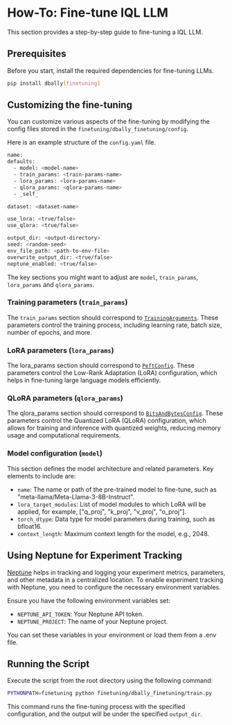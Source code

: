 # How-To: Fine-tune IQL LLM

This section provides a step-by-step guide to fine-tuning a IQL LLM.

## Prerequisites

Before you start, install the required dependencies for fine-tuning LLMs.

```bash
pip install dbally[finetuning]
```

## Customizing the fine-tuning

You can customize various aspects of the fine-tuning by modifying the config files stored in the `finetuning/dbally_finetuning/config`.

Here is an example structure of the `config.yaml` file.
```bash
name:
defaults:
  - model: <model-name>
  - train_params: <train-params-name>
  - lora_params: <lora-params-name>
  - qlora_params: <qlora-params-name>
  - _self_

dataset: <dataset-name>

use_lora: <true/false>
use_qlora: <true/false>

output_dir: <output-directory>
seed: <random-seed>
env_file_path: <path-to-env-file>
overwrite_output_dir: <true/false>
neptune_enabled: <true/false>
```

The key sections you might want to adjust are `model`, `train_params`, `lora_params` and `qlora_params`.

### Training parameters (`train_params`)

The `train_params` section should correspond to [`TrainingArguments`](https://huggingface.co/docs/transformers/en/main_classes/trainer#transformers.TrainingArguments). These parameters control the training process, including learning rate, batch size, number of epochs, and more.

### LoRA parameters (`lora_params`)

The lora_params section should correspond to [`PeftConfig`](https://huggingface.co/docs/peft/en/package_reference/config#peft.PeftConfig). These parameters control the Low-Rank Adaptation (LoRA) configuration, which helps in fine-tuning large language models efficiently.

### QLoRA parameters (`qlora_params`)

The qlora_params section should correspond to [`BitsAndBytesConfig`](https://huggingface.co/docs/transformers/main_classes/quantization#transformers.BitsAndBytesConfig). These parameters control the Quantized LoRA (QLoRA) configuration, which allows for training and inference with quantized weights, reducing memory usage and computational requirements.

### Model configuration (`model`)
This section defines the model architecture and related parameters. Key elements to include are:

-   `name`: The name or path of the pre-trained model to fine-tune, such as "meta-llama/Meta-Llama-3-8B-Instruct".
-   `lora_target_modules`: List of model modules to which LoRA will be applied, for example, ["q_proj", "k_proj", "v_proj", "o_proj"].
-   `torch_dtype`: Data type for model parameters during training, such as bfloat16.
-   `context_length`: Maximum context length for the model, e.g., 2048.

## Using Neptune for Experiment Tracking

[Neptune](https://neptune.ai/) helps in tracking and logging your experiment metrics, parameters, and other metadata in a centralized location. To enable experiment tracking with Neptune, you need to configure the necessary environment variables.

Ensure you have the following environment variables set:

-   `NEPTUNE_API_TOKEN`: Your Neptune API token.
-   `NEPTUNE_PROJECT`: The name of your Neptune project.

You can set these variables in your environment or load them from a .env file.

## Running the Script

Execute the script from the root directory using the following command:

```bash
PYTHONPATH=finetuning python finetuning/dbally_finetuning/train.py
```

This command runs the fine-tuning process with the specified configuration, and the output will be under the specified `output_dir`.
